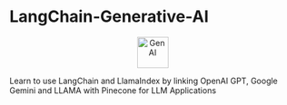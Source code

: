 # LangChain-Generative-AI

<div align="center">
  <img src="https://go-skill-icons.vercel.app/api/icons?i=langchain,chatgpt,gemini,llamaindex,ollama,pinecone" alt="GenAI"  height="55"/>
</div>

Learn to use LangChain and LlamaIndex by linking OpenAI GPT, Google Gemini and LLAMA with Pinecone for LLM Applications